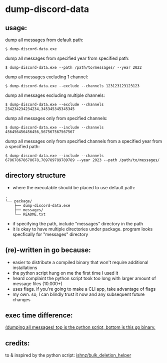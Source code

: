 # dump-discord-data

## usage:

dump all messages from default path:
```
$ dump-discord-data.exe
```

dump all messages from specified year from specified path:
```
$ dump-discord-data.exe --path /path/to/messages/ --year 2022
```

dump all messages excluding 1 channel:
```
$ dump-discord-data.exe --exclude --channels 123123123123123
```

dump all messages excluding multiple channels:
```
$ dump-discord-data.exe --exclude --channels 234234234234234,345345345345345
```

dump all messages only from specified channels:
```
$ dump-discord-data.exe --include --channels 456456456456456,567567567567567
```

dump all messages only from specified channels from a specified year from a specified path:
```
$ dump-discord-data.exe --include --channels 678678678678678,789789789789789 --year 2023 --path /path/to/messages/
```

## directory structure

- where the executable should be placed to use default path:
```
.
└── package/
    ├── dump-discord-data.exe
    ├── messages/
    └── README.txt
```
- if specifying the path, include "messages" directory in the path
- it is okay to have multiple directories under package. program looks specfically for "messages" directory

## (re)-written in go because:

- easier to distribute a compiled binary that won't require additional installations
- the python script hung on me the first time I used it
- heard complaint the python script took too long with larger amount of message files (10.000+)
- uses flags. if you're going to make a CLI app, take advantage of flags
- my own. so, I can blindly trust it now and any subsequent future changes

## exec time difference:

[(dumping all messages) top is the python script, bottom is this go binary.](screenshots/python-vs-go-exec-time.png)

## credits:

to & inspired by the python script: [ishnz/bulk_deletion_helper](https://github.com/ishnz/bulk_deletion_helper)
